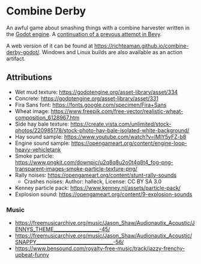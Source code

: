 # Combine Derby

An awful game about smashing things with a combine harvester written in the [Godot engine](https://godotengine.org/). A [continuation of a prevous attempt in Bevy](https://github.com/RichTeaMan/combine-derby).

A web version of it can be found at https://richteaman.github.io/combine-derby-godot/. Windows and Linux builds are also available as an action artifact.

## Attributions

* Wet mud texture: https://godotengine.org/asset-library/asset/334
* Concrete: https://godotengine.org/asset-library/asset/331
* Fira Sans font: https://fonts.google.com/specimen/Fira+Sans
* Wheat image: https://www.freepik.com/free-vector/realistic-wheat-composition_6128967.htm
* Side hay bale texture: https://create.vista.com/unlimited/stock-photos/220985178/stock-photo-hay-bale-isolated-white-background/
* Hay sound sample: https://www.youtube.com/watch?v=lMlY5yFZ-b8
* Engine sound sample: https://opengameart.org/content/engine-loop-heavy-vehicletank
* Smoke particle: https://www.pngkit.com/downpic/u2q8q8u2o0t4q8t4_fog-png-transparent-images-smoke-particle-texture-png/
* Rally noises: https://opengameart.org/content/stunt-rally-sounds
    * Crashes noises:  Author: halleck, License:  CC BY SA 3.0
* Kenney particle pack: https://www.kenney.nl/assets/particle-pack/
* Explosion sound: https://opengameart.org/content/9-explosion-sounds

### Music

* https://freemusicarchive.org/music/Jason_Shaw/Audionautix_Acoustic/JENNYS_THEME___________________-45/
* https://freemusicarchive.org/music/Jason_Shaw/Audionautix_Acoustic/SNAPPY________________________________-56/
* https://www.bensound.com/royalty-free-music/track/jazzy-frenchy-upbeat-funny

